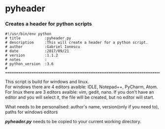 # pyheader
### Creates a header for python scripts

```
#!/usr/bin/env python
# title           :pyheader.py
# description     :This will create a header for a python script.
# author          :Gabriel Ionescu
# date            :2017/09/21
# version         :1.1.2
# notes           :
# python_version  :3.6
# ==============================================================================
```

This script is build for windows and linux.  
For windows there are 4 editors avaible: IDLE, Notepad++, PyCharm, Atom.
For linux there are 3 editors avaible: vim, gedit, nano.
If you don't have an editor and you will select it, the file will be created, but no editor will start.

What needs to be personalised: author's name, version(only if you need to), paths for windows editors

<i><b>pyheader.py</b></i> needs to be copied to your current working directory.
